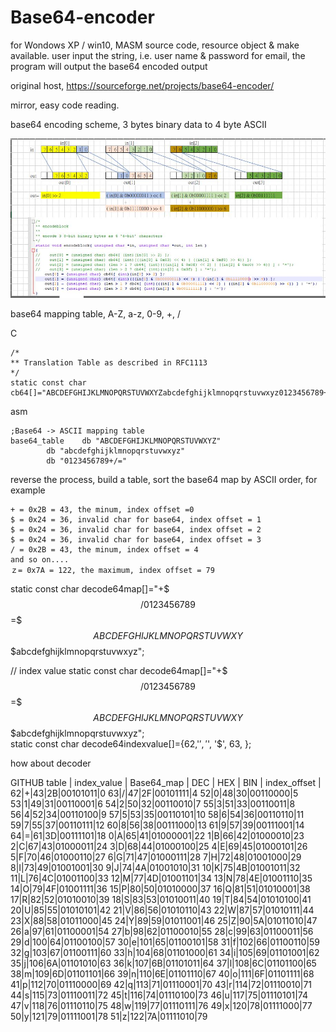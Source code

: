 # Base64-encoder
for Wondows XP / win10, MASM source code, resource object &amp; make available. user input the string, i.e. user name &amp; password for email, the program will output the base64 encoded output  

original host, https://sourceforge.net/projects/base64-encoder/

mirror, easy code reading.

base64 encoding scheme, 3 bytes binary data to 4 byte ASCII  


![base64_encoding_theory.JPG](base64_encoding_theory.JPG)  


base64 mapping table, A-Z, a-z, 0-9, +, /

C
```
/*
** Translation Table as described in RFC1113
*/
static const char cb64[]="ABCDEFGHIJKLMNOPQRSTUVWXYZabcdefghijklmnopqrstuvwxyz0123456789+/";
```  

asm
```
;Base64 -> ASCII mapping table
base64_table	db "ABCDEFGHIJKLMNOPQRSTUVWXYZ"
		db "abcdefghijklmnopqrstuvwxyz"
		db "0123456789+/="
```




reverse the process, build a table, sort the base64 map by ASCII order, for example  
```
+ = 0x2B = 43, the minum, index offset =0  
$ = 0x24 = 36, invalid char for base64, index offset = 1  
$ = 0x24 = 36, invalid char for base64, index offset = 2  
$ = 0x24 = 36, invalid char for base64, index offset = 3  
/ = 0x2B = 43, the minum, index offset = 4  
and so on....  
ｚ= 0x7A = 122, the maximum, index offset = 79  
```

static const char decode64map[]="+$$$/0123456789$$$=$$$$ABCDEFGHIJKLMNOPQRSTUVWXY$$$$$$$abcdefghijklmnopqrstuvwxyz";  

// index value
static const char decode64map[]="+$$$/0123456789$$$=$$$$ABCDEFGHIJKLMNOPQRSTUVWXY$$$$$$$abcdefghijklmnopqrstuvwxyz";  
static const char decode64indexvalue[]={62,'$', '$', '$', 63, };  



how about decoder

GITHUB table
| index_value | Base64_map | DEC | HEX | BIN | index_offset |
62|+|43|2B|00101011|0
63|/|47|2F|00101111|4
52|0|48|30|00110000|5
53|1|49|31|00110001|6
54|2|50|32|00110010|7
55|3|51|33|00110011|8
56|4|52|34|00110100|9
57|5|53|35|00110101|10
58|6|54|36|00110110|11
59|7|55|37|00110111|12
60|8|56|38|00111000|13
61|9|57|39|00111001|14
64|=|61|3D|00111101|18
0|A|65|41|01000001|22
1|B|66|42|01000010|23
2|C|67|43|01000011|24
3|D|68|44|01000100|25
4|E|69|45|01000101|26
5|F|70|46|01000110|27
6|G|71|47|01000111|28
7|H|72|48|01001000|29
8|I|73|49|01001001|30
9|J|74|4A|01001010|31
10|K|75|4B|01001011|32
11|L|76|4C|01001100|33
12|M|77|4D|01001101|34
13|N|78|4E|01001110|35
14|O|79|4F|01001111|36
15|P|80|50|01010000|37
16|Q|81|51|01010001|38
17|R|82|52|01010010|39
18|S|83|53|01010011|40
19|T|84|54|01010100|41
20|U|85|55|01010101|42
21|V|86|56|01010110|43
22|W|87|57|01010111|44
23|X|88|58|01011000|45
24|Y|89|59|01011001|46
25|Z|90|5A|01011010|47
26|a|97|61|01100001|54
27|b|98|62|01100010|55
28|c|99|63|01100011|56
29|d|100|64|01100100|57
30|e|101|65|01100101|58
31|f|102|66|01100110|59
32|g|103|67|01100111|60
33|h|104|68|01101000|61
34|i|105|69|01101001|62
35|j|106|6A|01101010|63
36|k|107|6B|01101011|64
37|l|108|6C|01101100|65
38|m|109|6D|01101101|66
39|n|110|6E|01101110|67
40|o|111|6F|01101111|68
41|p|112|70|01110000|69
42|q|113|71|01110001|70
43|r|114|72|01110010|71
44|s|115|73|01110011|72
45|t|116|74|01110100|73
46|u|117|75|01110101|74
47|v|118|76|01110110|75
48|w|119|77|01110111|76
49|x|120|78|01111000|77
50|y|121|79|01111001|78
51|z|122|7A|01111010|79




